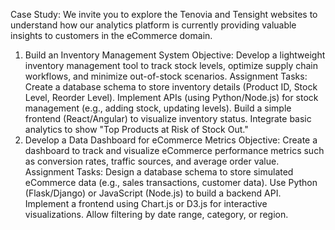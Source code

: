 Case Study: We invite you to explore the Tenovia and Tensight websites to understand how our analytics platform is currently providing valuable insights to customers in the eCommerce domain.
1. Build an Inventory Management System
Objective: Develop a lightweight inventory management tool to track stock levels, optimize supply chain workflows, and minimize out-of-stock scenarios.
Assignment Tasks:
Create a database schema to store inventory details (Product ID, Stock Level, Reorder Level).
Implement APIs (using Python/Node.js) for stock management (e.g., adding stock, updating levels).
Build a simple frontend (React/Angular) to visualize inventory status.
Integrate basic analytics to show "Top Products at Risk of Stock Out."
2. Develop a Data Dashboard for eCommerce Metrics
Objective: Create a dashboard to track and visualize eCommerce performance metrics such as conversion rates, traffic sources, and average order value.
Assignment Tasks:
Design a database schema to store simulated eCommerce data (e.g., sales transactions, customer data).
Use Python (Flask/Django) or JavaScript (Node.js) to build a backend API.
Implement a frontend using Chart.js or D3.js for interactive visualizations.
Allow filtering by date range, category, or region.